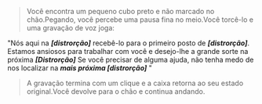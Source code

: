 > Você encontra um pequeno cubo preto e não marcado no chão.Pegando, você percebe uma pausa fina no meio.Você torcê-lo e uma gravação de voz joga:

"Nós aqui na ***[distrorção]*** recebê-lo para o primeiro posto de ***[distrorção]***. Estamos ansiosos para trabalhar com você e desejo-lhe a grande sorte na próxima ***[Distrorção]*** Se você precisar de alguma ajuda, não tenha medo de nos localizar na ***mais próxima [distrorção]*** "

> A gravação termina com um clique e a caixa retorna ao seu estado original.Você devolve para o chão e continua andando.
